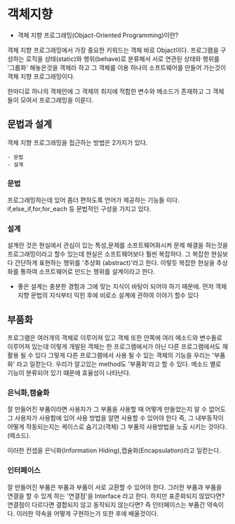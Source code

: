 # 객체지향

- 객체 지향 프로그래밍(Objact-Oriented Programming)이란?

객체 지향 프로그래밍에서 가장 중요한 키워드는 객체 바로 Objact이다. 프로그램을 구성하는 로직을 상태(static)와 행위(behave)로 분류해서 서로 연관된 상태와 행위를 '그룹화' 해놓은것을 객체라 하고 그 객체를 이용 하나의 소프트웨어를 만들어 가는것이 객체 지향 프로그래밍이다.

한마디로 하나의 객체안에 그 객체의 취지에 적합한 변수와 메소드가 존재하고 그 객체들이 모여서 프로그래밍을 이룬다.


## 문법과 설계

객체 지향 프로그래밍을 접근하는 방법은 2가지가 있다.
```
- 문법
- 설계
```

### 문법

프로그래밍하는데 있어 좀더 편하도록 언어가 제공하는 기능들 이다. if,else_if,for,for_each 등 문법적인 구성을 가지고 있다. 

### 설계

설계란 것은 현실에서 관심이 있는 특성,문제를 소프트웨어화시켜 문제 해결을 하는것을 프로그래밍이라고 할수 있는데 현실은 소프트웨어보다 훨씬 복잡하다. 그 복잡한 현실보다 간단하게 표현하는 행위를 '추상화
(abstract)'라고 한다. 이렇듯 복잡한 현실을 추상화를 통하여 소프트웨어로 만드는 행위를 설계이라고 한다. 




- 좋은 설계는 충분한 경험과 그에 맞는 지식이 바탕이 되어야 하기 때문에. 먼저 객체지향 문법의 지식부터 익힌 후에 비로소 설계에 관하여 이야기 할수 있다

## 부품화

프로그램은 여러개의 객체로 이루어져 있고 객체 또한 안쪽에 여러 메소드와 변수들로 이루어져 있는데 이렇게 개발된 객체는 한 프로그램에서가 아닌 다른 프로그램에서도 재활용 될 수 있다 그렇게 다른 프로그램에서 사용 될 수 있는 객체의 기능을 우리는 '부품화' 라고 일컫는다. 우리가 알고있는 method도 '부품화'라고 할 수 있다.
메소드 별로 기능이 분류되어 있기 떄문에 효율성이 나타난다.

### 은닉화,캠슐화

잘 만들어진 부품이라면 사용자가 그 부품을 사용할 때 어떻게 만들었는지 알 수 없어도 그 사용자가 사용함에 있어 사용 방법을 알면 사용할 수 있어야 한다 즉, 그 내부동작이 어떻게 작동되는지는 케이스로 숨기고(객체) 그 부품의 사용방법을 노출 시키는 것이다.(메소드).

이러한 컨셉을 은닉화(Information Hiding),캡슐화(Encapsulation)라고 일컫는다.


### 인터페이스

잘 만들어진 부품은 부품과 부품이 서로 교환할 수 있어야 한다. 그러한 부품과 부품을 연결을 할 수 있게 하는 '연결점'을 Interface 라고 한다. 하지만 표준화되지 않았다면? 연결점이 다르다면 결합되지 않고 동작되지 않는다면? 즉 인터페이스는 부품간 약속이다. 이러한 약속을 어떻게 구현하는가 또한 후에 배울것이다. 





